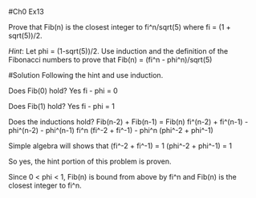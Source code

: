 #Ch0 Ex13

Prove that Fib(n) is the closest integer to fi^n/sqrt(5)
where fi = (1 + sqrt(5))/2.

*Hint*: Let phi = (1-sqrt(5))/2.  Use induction and the definition of the 
Fibonacci numbers to prove that Fib(n) = (fi^n - phi^n)/sqrt(5)

#Solution
Following the hint and use induction.

Does Fib(0) hold?
Yes fi - phi = 0

Does Fib(1) hold?
Yes fi - phi = 1 

Does the inductions hold?
Fib(n-2) + Fib(n-1) = Fib(n)
fi^(n-2) + fi^(n-1) - phi^(n-2) - phi^(n-1)
fi^n (fi^-2 + fi^-1) - phi^n (phi^-2 + phi^-1)

Simple algebra will shows that 
(fi^-2 + fi^-1) = 1
(phi^-2 + phi^-1) = 1

So yes, the hint portion of this problem is proven.  

Since 0 < phi < 1, Fib(n) is bound from above by fi^n and Fib(n)
is the closest integer to fi^n.  
